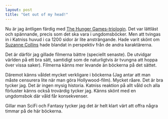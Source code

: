 ```yaml
---
layout: post
title: "Get out of my head!"
---
```


Nu är jag äntligen färdig med [The Hunger Games-triologin][1]. Det var lättläst och spännande, precis som det ska vara i ungdomsböcker. Men att tvingas in i Katniss huvud i ca 1200 sidor är lite ansträngande. Hade varit skönt om [Suzanne Collins][2] hade blandat in perspektiv från de andra karaktärerna.

Det är därför jag gillade filmerna bättre (speciellt senaste). De utvidgar världen på ett bra sätt, samtidigt som de naturligtvis är tvungna att hoppa över vissa saker). Filmerna känns mer levande än böckerna på det sättet.

Däremot känns våldet mycket verkligare i böckerna (Jag antar att man måste censurera lite när man göra Hollywood-film). Mycket råare. Det är bra tycker jag. Det är ingen mysig historia. Katniss reaktion på allt våld och alla förluster känns också trovärdig tycker jag. Känns skönt med en ungdomsbok där våld får konsekvenser.

Gillar man SciFi och Fantasy tycker jag det är helt klart värt att offra några timmar på de här böckerna.

[1]: http://en.wikipedia.org/wiki/The_Hunger_Games_trilogy
[2]: http://en.wikipedia.org/wiki/Suzanne_Collins